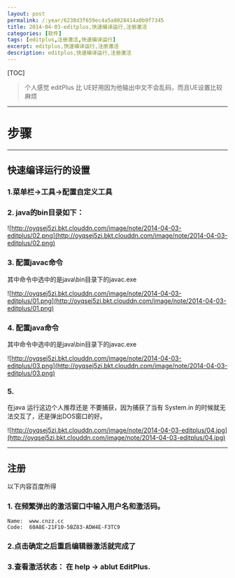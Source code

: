 ```yaml
---
layout: post
permalink: /:year/6238d3f659ec4a5a8028414a0b9f7345
title: 2014-04-03-editplus,快速编译运行,注册激活
categories: [软件]
tags: [editplus,注册激活,快速编译运行]
excerpt: editplus,快速编译运行,注册激活
description: editplus,快速编译运行,注册激活
---
```

[TOC]

> 个人感觉 editPlus 比 UE好用因为他输出中文不会乱码，而且UE设置比较麻烦


---
# 步骤 #

---
## 快速编译运行的设置 ##

### 1.菜单栏->工具->配置自定义工具 ###

### 2. java的bin目录如下： ###

![http://oyqsej5zi.bkt.clouddn.com/image/note/2014-04-03-editplus/02.png](http://oyqsej5zi.bkt.clouddn.com/image/note/2014-04-03-editplus/02.png)


### 3. 配置javac命令 ###
其中命令中选中的是java\bin目录下的javac.exe

![http://oyqsej5zi.bkt.clouddn.com/image/note/2014-04-03-editplus/01.png](http://oyqsej5zi.bkt.clouddn.com/image/note/2014-04-03-editplus/01.png)


### 4. 配置java命令 ###
其中命令中选中的是java\bin目录下的javac.exe

![http://oyqsej5zi.bkt.clouddn.com/image/note/2014-04-03-editplus/03.png](http://oyqsej5zi.bkt.clouddn.com/image/note/2014-04-03-editplus/03.png)

### 5. ###
在java 运行这边个人推荐还是 不要捕获，因为捕获了当有 System.in 的时候就无法交互了，还是弹出DOS窗口的好。

![http://oyqsej5zi.bkt.clouddn.com/image/note/2014-04-03-editplus/04.jpg](http://oyqsej5zi.bkt.clouddn.com/image/note/2014-04-03-editplus/04.jpg)

---
## 注册 ##

以下内容百度所得

### 1. 在频繁弹出的激活窗口中输入用户名和激活码。 ###
```
Name:  www.cnzz.cc
Code:  60A8E-21F10-5BZ83-ADW4E-F3TC9
```

### 2.点击确定之后重启编辑器激活就完成了 ###

### 3.查看激活状态： 在 help -> ablut  EditPlus. ###


